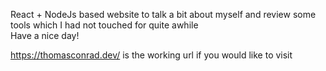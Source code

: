 React + NodeJs based website to talk a bit about myself and review some tools which I had not touched for quite awhile  
Have a nice day!
  
https://thomasconrad.dev/  is the working url if you would like to visit  
